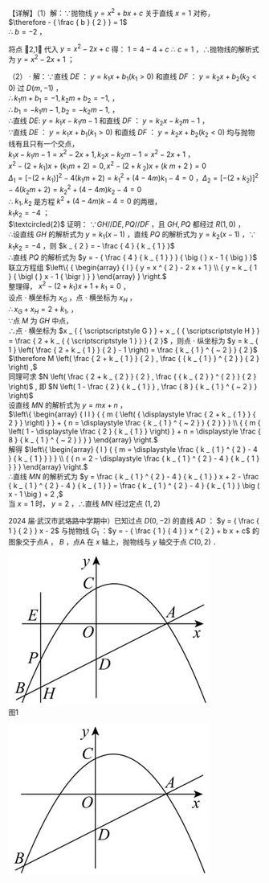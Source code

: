 【详解】（1）解：∵抛物线 $y = x ^ { 2 } + b x + c$ 关于直线 $x = 1$ 对称，  
$\therefore - { \frac { b } { 2 } } = 1$   
∴ $b = - 2$ ，

将点 2,1 代入 $y = x ^ { 2 } - 2 x + c$ 得： $1 = 4 - 4 + c$ ∴ $c = 1$ ，∴抛物线的解析式为 $y = x ^ { 2 } - 2 x + 1$ ；

（2） $\cdot$ 解：∵直线 $D E$ ： $y = k _ { 1 } x + b _ { 1 } \left( k _ { 1 } > 0 \right)$ 和直线 $D F$ ： $y = k _ { 2 } x + b _ { 2 } \big ( k _ { 2 } < 0 \big )$ 过 $D \big ( m , - 1 \big )$ ，  
$\therefore k _ { 1 } m + b _ { 1 } = - 1 , k _ { 2 } m + b _ { 2 } = - 1 ,$ ，  
$\therefore b _ { 1 } = - k _ { 1 } m - 1 , b _ { 2 } = - k _ { 2 } m - 1 ,$ ，  
∴直线 $D E \colon \ y = k _ { 1 } x - k _ { 1 } m - 1$ 和直线 $D F$ ： $y = k _ { 2 } x - k _ { 2 } m - 1$ ，  
∵直线 $D E$ ： $y = k _ { 1 } x + b _ { 1 } \left( k _ { 1 } > 0 \right)$ 和直线 $D F$ ： $y = k _ { 2 } x + b _ { 2 } \left( k _ { 2 } < 0 \right)$ 均与抛物线有且只有一个交点，  
$k _ { 1 } x - k _ { 1 } m - 1 = x ^ { 2 } - 2 x + 1 , k _ { 2 } x - k _ { 2 } m - 1 = x ^ { 2 } - 2 x + 1$ ，  
$x ^ { 2 } - \left( 2 + k _ { 1 } \right) x + \left( k _ { 1 } m + 2 \right) = 0 , x ^ { 2 } - \left( 2 + k _ { \ 2 } \right) x + \left( k \ m + 2 \ \right) = 0$   
$\Delta _ { 1 } = \left[ - \left( 2 + k _ { 1 } \right) \right] ^ { 2 } - 4 \left( k _ { 1 } m + 2 \right) = { k _ { 1 } } ^ { 2 } + \left( 4 - 4 m \right) k _ { 1 } - 4 = 0$ ，$\Delta _ { 2 } = \left[ - \left( 2 + k _ { 2 } \right) \right] ^ { 2 } - 4 \left( k _ { 2 } m + 2 \right) = { k _ { 2 } } ^ { 2 } + \left( 4 - 4 m \right) k _ { 2 } - 4 = 0$   
∴ $k _ { 1 } , k _ { 2 }$ 是方程 $k ^ { 2 } + \left( 4 - 4 m \right) k - 4 = 0$ 的两根，  
$k _ { 1 } k _ { 2 } = - 4$ ；  
$\textcircled{2}$ 证明： $\because G H / / D E , P Q / / D F$ ，且 $G H , P Q$ 都经过 $R \left( 1 , 0 \right)$ ，  
∴设直线 $G H$ 的解析式为 $y = k _ { 1 } \left( x - 1 \right)$ ，直线 $P Q$ 的解析式为 $y = k _ { 2 } \left( x - 1 \right)$ ，∵ $k _ { 1 } k _ { 2 } = - 4$ ，则 $k _ { 2 } = - \frac { 4 } { k _ { 1 } }$   
∴直线 $P Q$ 的解析式为 $y = - { \frac { 4 } { k _ { 1 } } } { \big ( } x - 1 { \big ) }$   
联立方程组 $\left\{ { \begin{array} { l } { y = x ^ { 2 } - 2 x + 1 } \\ { y = k _ { 1 } { \bigl ( } x - 1 { \bigr ) } } \end{array} } \right.$   
整理得， $x ^ { 2 } - { \left( 2 + k _ { 1 } \right) } x + 1 + k _ { 1 } = 0$ ，  
设点 $\cdot$ 横坐标为 $x _ { G }$ ，点 $\cdot$ 横坐标为 $x _ { H }$ ，  
$\therefore x _ { \scriptscriptstyle G } + x _ { \scriptscriptstyle H } = 2 + k _ { \scriptscriptstyle 1 } ,$ ，  
∵点 $M$ 为 $G H$ 中点，  
∴点 $\cdot$ 横坐标为 $x _ { { \scriptscriptstyle G } } + x _ { { \scriptscriptstyle H } } = \frac { 2 + k _ { { \scriptscriptstyle 1 } } } { 2 }$ ，则点 $\cdot$ 纵坐标为 $y = k _ { 1 } \left( \frac { 2 + k _ { 1 } } { 2 } - 1 \right) = \frac { k _ { 1 } ^ { ~ 2 } } { 2 }$ $\therefore M \left( \frac { 2 + k _ { 1 } } { 2 } , \frac { { k _ { 1 } } ^ { 2 } } { 2 } \right) ,$   
同理可求 $N \left( \frac { 2 + k _ { 2 } } { 2 } , \frac { { k _ { 2 } } ^ { 2 } } { 2 } \right)$ , 即 $N \left( 1 - \frac { 2 } { k _ { 1 } } , \frac { 8 } { k _ { 1 } ^ { ~ 2 } } \right)$   
设直线 $M N$ 的解析式为 $y = m x + n$ ，  
$\left\{ \begin{array} { l l } { { m { \left( { \displaystyle \frac { 2 + k _ { 1 } } { 2 } } \right) } } + { n = \displaystyle \frac { k _ { 1 } ^ { ~ 2 } } { 2 } } } \\ { { m { \left( 1 - \displaystyle \frac { 2 } { k _ { 1 } } \right) } + n = \displaystyle \frac { 8 } { k _ { 1 } ^ { ~ 2 } } } } \end{array} \right.$   
解得 $\left\{ \begin{array} { l } { { m = \displaystyle \frac { k _ { 1 } ^ { 2 } - 4 } { k _ { 1 } } } } \\ { { n = 2 - \displaystyle \frac { k _ { 1 } ^ { 2 } - 4 } { k _ { 1 } } } } \end{array} \right.$   
∴直线 $M N$ 的解析式为 $y = \frac { k _ { 1 } ^ { 2 } - 4 } { k _ { 1 } } x + 2 - \frac { k _ { 1 } ^ { 2 } - 4 } { k _ { 1 } } = \frac { k _ { 1 } ^ { 2 } - 4 } { k _ { 1 } } \big ( x - 1 \big ) + 2 ,$   
当 $x = 1$ 时， $y = 2$ ，∴直线 $M N$ 经过定点 $\left( 1 , 2 \right)$

2024 届·武汉市武珞路中学期中）已知过点 $D ( 0 , - 2 )$ 的直线 $A D$ ： $y = { \frac { 1 } { 2 } } x - 2$ 与抛物线 $G _ { 1 }$ ：$y = - { \frac { 1 } { 4 } } x ^ { 2 } + b x + c$ 的图象交于点A ， $B$ ，点A 在 $x$ 轴上，抛物线与 $y$ 轴交于点 $C \big ( 0 , 2 \big )$ ．

![](<../../qs_image_DB/专题3-1_二次函数中的10类定值、定点问题（解析版）/5c4b61400e776d64ed30bdc00a4069ab69a1e1a4bbbb6e3de35dd074bc052960.jpg>)  
图1

![](<../../qs_image_DB/专题3-1_二次函数中的10类定值、定点问题（解析版）/b3e9b1a38b9ff4d5035623a01f442222f6adb5ea4639aedc149587be883f92a8.jpg>)  
